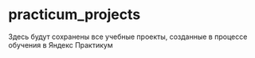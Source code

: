 # practicum_projects
Здесь будут сохранены все учебные проекты, созданные в процессе обучения в Яндекс Практикум 
